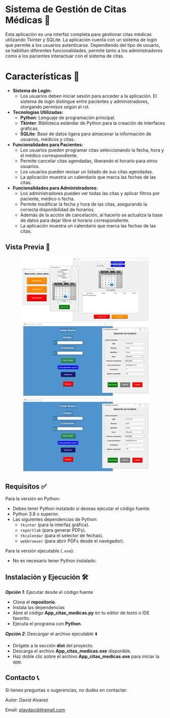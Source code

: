 # Sistema de Gestión de Citas Médicas 📝
Esta aplicación es una interfaz completa para gestionar citas médicas utilizando Tkinter y SQLite. La aplicación cuenta con un sistema de login que permite a los usuarios autenticarse. Dependiendo del tipo de usuario, se habilitan diferentes funcionalidades, permite tanto a los administradores como a los pacientes interactuar con el sistema de citas.


# Características 🔧 
- **Sistema de Login:**
  - Los usuarios deben iniciar sesión para acceder a la aplicación. El sistema de login distingue entre pacientes y administradores, otorgando permisos según el rol.
- **Tecnologías Utilizadas:**
  - **Python**: Lenguaje de programación principal.
  - **Tkinter**: Biblioteca estándar de Python para la creación de interfaces gráficas.
  - **SQLite**: Base de datos ligera para almacenar la información de usuarios, médicos y citas.
- **Funcionalidades para Pacientes:**
  - Los usuarios pueden programar citas seleccionando la fecha, hora y el médico correspondiente.
  - Permite cancelar citas agendadas, liberando el horario para otros usuarios.
  - Los usuarios pueden revisar un listado de sus citas agendadas.
  - La aplicación muestra un calendario que marca las fechas de las citas.
- **Funcionalidades para Administradores:**
  - Los administradores pueden ver todas las citas y aplicar filtros por paciente, médico o fecha.
  - Permite modificar la fecha y hora de las citas, asegurando la correcta disponibilidad de horarios.
  - Además de la acción de cancelación, al hacerlo se actualiza la base de datos para dejar libre el horario correspondiente.
  - La aplicación muestra un calendario que marca las fechas de las citas.

## Vista Previa 👀

<div align="center">
    <img src="view/cap01.PNG" width="400">
    <img src="view/cap02.PNG" width="400">
    <img src="view/cap02.PNG" width="400">
</div>

## Requisitos ✅

Para la versión en Python:
- Debes tener Python instalado si deseas ejecutar el código fuente.
- Python 3.8 o superior.
- Las siguientes dependencias de Python:
  - `tkinter` (para la interfaz gráfica).
  - `reportlab` (para generar PDFs).
  - `tkcalendar` (para el selector de fechas).
  - `webbrowser` (para abrir PDFs desde el navegador).

Para la versión ejecutable (`.exe`):
- No es necesario tener Python instalado.

## Instalación y Ejecución 🛠️

***Opción 1***: Ejecutar desde el código fuente
- Clona el **repositorio**.
- Instala las dependencias
- Abre el código **App_citas_medicas.py** en tu editor de texto o IDE favorito.
- Ejecuta el programa con **Python**.

***Opción 2***: Descargar el archivo ejecutable ⬇️
- Dirígete a la sección **dist** del proyecto.
- Descarga el archivo **App_citas_medicas.exe** disponible.
- Haz doble clic sobre el archivo **App_citas_medicas.exe** para iniciar la app.

## Contacto 📞
Si tienes preguntas o sugerencias, no dudes en contactar:

Autor: David Alvarez

Email: playdacid@gmail.com
